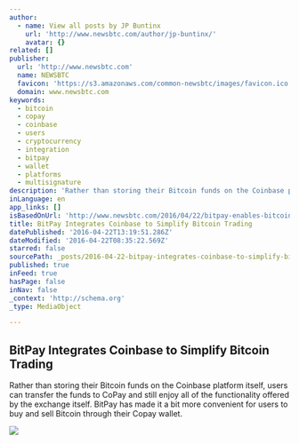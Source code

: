 ```yaml
---
author:
  - name: View all posts by JP Buntinx
    url: 'http://www.newsbtc.com/author/jp-buntinx/'
    avatar: {}
related: []
publisher:
  url: 'http://www.newsbtc.com'
  name: NEWSBTC
  favicon: 'https://s3.amazonaws.com/common-newsbtc/images/favicon.ico'
  domain: www.newsbtc.com
keywords:
  - bitcoin
  - copay
  - coinbase
  - users
  - cryptocurrency
  - integration
  - bitpay
  - wallet
  - platforms
  - multisignature
description: 'Rather than storing their Bitcoin funds on the Coinbase platform itself, users can transfer the funds to CoPay and still enjoy all of the functionality offered by the exchange itself. BitPay has made it a bit more convenient for users to buy and sell Bitcoin through their Copay wallet.'
inLanguage: en
app_links: []
isBasedOnUrl: 'http://www.newsbtc.com/2016/04/22/bitpay-enables-bitcoin-trading-using-coinbase-account/'
title: BitPay Integrates Coinbase to Simplify Bitcoin Trading
datePublished: '2016-04-22T13:19:51.286Z'
dateModified: '2016-04-22T08:35:22.569Z'
starred: false
sourcePath: _posts/2016-04-22-bitpay-integrates-coinbase-to-simplify-bitcoin-trading.md
published: true
inFeed: true
hasPage: false
inNav: false
_context: 'http://schema.org'
_type: MediaObject

---
```

<article style=""><h1>BitPay Integrates Coinbase to Simplify Bitcoin Trading</h1><p>Rather than storing their Bitcoin funds on the Coinbase platform itself, users can transfer the funds to CoPay and still enjoy all of the functionality offered by the exchange itself. BitPay has made it a bit more convenient for users to buy and sell Bitcoin through their Copay wallet.</p><img src="http://s3.amazonaws.com/main-newsbtc-images/2016/04/22081650/Copay.png" /></article>